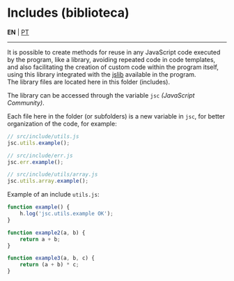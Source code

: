 # Includes (biblioteca)

**EN** | [PT](README.md)

---


It is possible to create methods for reuse in any JavaScript code executed by the program, like a library, avoiding repeated code in code templates, and also facilitating the creation of custom code within the program itself, using this library integrated with the [jslib](https://github.com/holyrics/jslib/tree/main/README-en.md) available in the program.<br>
The library files are located here in this folder (includes).

The library can be accessed through the variable `jsc` _(JavaScript Community)_.<br>

Each file here in the folder (or subfolders) is a new variable in `jsc`, for better organization of the code, for example:<br>
```javascript
// src/include/utils.js
jsc.utils.example();

// src/include/err.js
jsc.err.example();

// src/include/utils/array.js
jsc.utils.array.example();
```

Example of an include `utils.js`:
```javascript
function example() {
    h.log('jsc.utils.example OK');
}

function example2(a, b) {
    return a + b;
}

function example3(a, b, c) {
    return (a + b) * c;
}

```